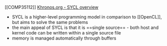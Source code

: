[[COMP35112]]
[Khronos.org - SYCL overview](https://www.khronos.org/sycl/)

- SYCL is a higher-level programming model in comparison to [[OpenCL]], but aims to solve the same problems
- the main appeal of SYCL is that it is ==single source== - both host and kernel code can be written within a single source file
- memory is managed automatically through buffers